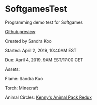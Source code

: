 # SoftgamesTest

Programming demo test for Softgames

<a href="https://mistralsa.github.io/SoftgamesTest/index.html">Github preview</a>

Created by Sandra Koo

Started: April 2, 2019, 10:40AM EST

Due: April 4, 2019, 9AM EST/17:00 CET



Assets:

Flame: Sandra Koo

Torch: Minecraft

Animal Circles: <a href="https://kenney.nl/assets/animal-pack-redux">Kenny's Animal Pack Redux</a>
